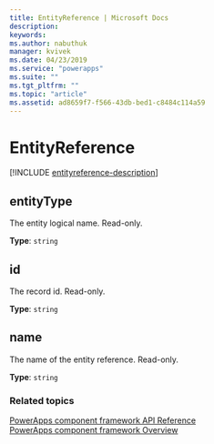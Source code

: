 ```yaml
---
title: EntityReference | Microsoft Docs
description: 
keywords:
ms.author: nabuthuk
manager: kvivek
ms.date: 04/23/2019
ms.service: "powerapps"
ms.suite: ""
ms.tgt_pltfrm: ""
ms.topic: "article"
ms.assetid: ad8659f7-f566-43db-bed1-c8484c114a59
---
```


# EntityReference

<!-- CustomControlEntityReference -->

[!INCLUDE [entityreference-description](includes/entityreference-description.md)]

## entityType

The entity logical name. Read-only.

**Type**: `string`

## id

The record id. Read-only.

**Type**: `string`

## name

The name of the entity reference. Read-only.

**Type**: `string`

### Related topics

[PowerApps component framework API Reference](../reference/index.md)<br/>
[PowerApps component framework Overview](../overview.md)